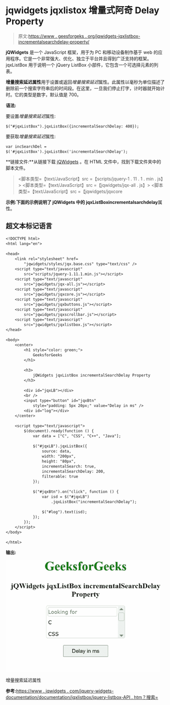 # jqwidgets jqxlistox 增量式阿奇 Delay Property

> 原文:[https://www . geesforgeks . org/jqwidgets-jqxlistbox-incrementalsearchdelay-property/](https://www.geeksforgeeks.org/jqwidgets-jqxlistbox-incrementalsearchdelay-property/)

**jQWidgets** 是一个 JavaScript 框架，用于为 PC 和移动设备制作基于 web 的应用程序。它是一个非常强大、优化、独立于平台并且得到广泛支持的框架。jqxListBox 用于说明一个 jQuery ListBox 小部件，它包含一个可选择元素的列表。

**增量搜索延迟属性**用于设置或返回*增量搜索延迟*属性。此属性以毫秒为单位描述了删除前一个搜索字符串后的时间段。在这里，一旦我们停止打字，计时器就开始计时。它的类型是数字，默认值是 700。

**语法:**

要设置*增量搜索延迟*属性:

```
$("#jqxListBox").jqxListBox({incrementalSearchDelay: 400});
```

要获取*增量搜索延迟*属性:

```
var incSearchDel = $('#jqxListBox').jqxListBox('incrementalSearchDelay'); 
```

**链接文件:**从链接下载 [jQWidgets](https://www.jqwidgets.com/download/) 。在 HTML 文件中，找到下载文件夹中的脚本文件。

> <link rel="”stylesheet”" href="”jqwidgets/styles/jqx.base.css”" type="”text/css”">
> <脚本类型=【text/JavaScript】src =【scripts/jquery-1 . 11 . 1 . min . js】></脚本>
> <脚本类型=【text/JavaScript】src =【jqwidgets/jqx-all . js】></脚本>
> <脚本类型=【text/JavaScript】src =【jqwidgets/jqxcore

**示例:**下面的示例说明了 jQWidgets 中的 jqxListBox**incrementalsarchdelay**属性。

## 超文本标记语言

```
<!DOCTYPE html>
<html lang="en">

<head>
    <link rel="stylesheet" href=
        "jqwidgets/styles/jqx.base.css" type="text/css" />
    <script type="text/javascript" 
        src="scripts/jquery-1.11.1.min.js"></script>
    <script type="text/javascript" 
        src="jqwidgets/jqx-all.js"></script>
    <script type="text/javascript" 
        src="jqwidgets/jqxcore.js"></script>
    <script type="text/javascript" 
        src="jqwidgets/jqxbuttons.js"></script>
    <script type="text/javascript" 
        src="jqwidgets/jqxscrollbar.js"></script>
    <script type="text/javascript" 
        src="jqwidgets/jqxlistbox.js"></script>
</head>

<body>
    <center>
        <h1 style="color: green;">
            GeeksforGeeks
        </h1>

        <h3>
            jQWidgets jqxListBox incrementalSearchDelay Property
        </h3>

        <div id="jqxLB"></div>
        <br />
        <input type="button" id="jqxBtn" 
            style="padding: 5px 20px;" value="Delay in ms" />
        <div id="log"></div>
    </center>

    <script type="text/javascript">
        $(document).ready(function () {
            var data = ["C", "CSS", "C++", "Java"];

            $("#jqxLB").jqxListBox({
                source: data,
                width: "200px",
                height: "80px",
                incrementalSearch: true,
                incrementalSearchDelay: 200,
                filterable: true
            });

            $("#jqxBtn").on("click", function () {
                var isd = $("#jqxLB")
                    .jqxListBox("incrementalSearchDelay");

                $("#log").text(isd);
            });
        });
    </script>
</body>

</html>
```

**输出:**

![](img/82a00707ce0db07fd601e607fd7a4586.png)

增量搜索延迟属性

**参考:**[https://www . jqwidgets . com/jquery-widgets-documentation/documentation/jqxlistbox/jquery-listbox-API . htm？搜索=](https://www.jqwidgets.com/jquery-widgets-documentation/documentation/jqxlistbox/jquery-listbox-api.htm?search=)